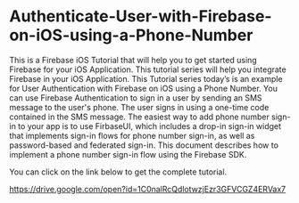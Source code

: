 # Authenticate-User-with-Firebase-on-iOS-using-a-Phone-Number
This is a Firebase iOS Tutorial that will help you to get started using Firebase for your iOS Application. This tutorial series will help you integrate Firebase in your iOS Application. This  Tutorial series today’s is an example for User Authentication with Firebase on iOS using a Phone Number. You can use Firebase Authentication to sign in a user by sending an SMS message to the user's phone. The user signs in using a one-time code contained in the SMS message. The easiest way to add phone number sign-in to your app is to use FirbaseUI, which includes a drop-in sign-in widget that implements sign-in flows for phone number sign-in, as well as password-based and federated sign-in. This document describes how to implement a phone number sign-in flow using the Firebase SDK.
 
 You can click on the link below to get the complete tutorial.
 
 https://drive.google.com/open?id=1C0nalRcQdlotwzjEzr3GFVCGZ4ERVax7
 
 
